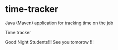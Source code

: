 # time-tracker
Java (Maven) application for tracking time on the job

Time tracker

Good Night Students!!!
See you tomorow !!!
